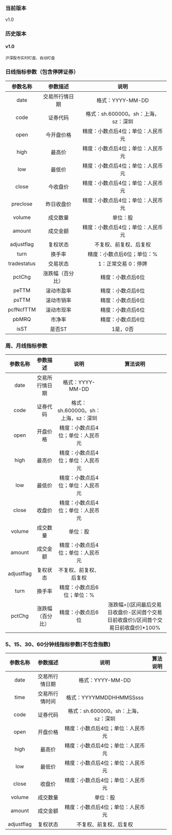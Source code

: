 ### 当前版本
v1.0

### 历史版本
#### v1.0
    沪深股市实时盯盘、自动盯盘


### 日线指标参数（包含停牌证券）

| 参数名称 | 参数描述 | 说明 |
| :----: | :----:| :----: |
| date | 交易所行情日期 | 格式：YYYY-MM-DD |
| code | 证券代码 | 格式：sh.600000。sh：上海，sz：深圳 |
| open | 今开盘价格 | 精度：小数点后4位；单位：人民币元 |
| high | 最高价 | 精度：小数点后4位；单位：人民币元 |
| low | 最低价 | 精度：小数点后4位；单位：人民币元 |
| close | 今收盘价 | 精度：小数点后4位；单位：人民币元 |
| preclose | 昨日收盘价 |精度：小数点后4位；单位：人民币元 |
| volume | 成交数量 |单位：股 |
| amount | 成交金额 | 精度：小数点后4位；单位：人民币元 |
| adjustflag | 复权状态 | 不复权、前复权、后复权 |
| turn | 换手率 | 精度：小数点后6位；单位：% |
| tradestatus |	交易状态 | 1：正常交易 0：停牌 |
| pctChg | 涨跌幅（百分比） | 精度：小数点后6位 |
| peTTM | 滚动市盈率 | 精度：小数点后6位 |
| psTTM | 滚动市销率 | 精度：小数点后6位 |
| pcfNcfTTM | 滚动市现率 | 精度：小数点后6位 |
| pbMRQ | 市净率 | 精度：小数点后6位 |
| isST | 是否ST | 1是，0否 |

### 周、月线指标参数

| 参数名称 | 参数描述 | 说明 | 算法说明 |
| :----: | :----:| :----: | :----: |
| date | 交易所行情日期 | 格式：YYYY-MM-DD |
| code | 证券代码 | 格式：sh.600000。sh：上海，sz：深圳 | 
| open | 开盘价格 | 精度：小数点后4位；单位：人民币元 |
| high | 最高价 | 精度：小数点后4位；单位：人民币元 |
| low | 最低价 | 精度：小数点后4位；单位：人民币元 |
| close | 收盘价 | 精度：小数点后4位；单位：人民币元 |
| volume | 成交数量 | 单位：股 |
| amount | 成交金额 | 精度：小数点后4位；单位：人民币元 |
| adjustflag | 复权状态 | 不复权、前复权、后复权 |
| turn | 换手率 | 精度：小数点后6位；单位：% |
| pctChg | 涨跌幅（百分比）| 精度：小数点后6位 | 涨跌幅=[(区间最后交易日收盘价-区间首个交易日前收盘价)/区间首个交易日前收盘价]*100% |

### 5、15、30、60分钟线指标参数(不包含指数)

| 参数名称 | 参数描述 | 说明 | 算法说明 |
| :----: | :----:| :----: | :----: |
| date | 交易所行情日期 | 格式：YYYY-MM-DD |
| time | 交易所行情时间 | 格式：YYYYMMDDHHMMSSsss |
| code | 证券代码 | 格式：sh.600000。sh：上海，sz：深圳 | 
| open | 开盘价格 | 精度：小数点后4位；单位：人民币元 |
| high | 最高价 | 精度：小数点后4位；单位：人民币元 |
| low | 最低价 | 精度：小数点后4位；单位：人民币元 |
| close | 收盘价 | 精度：小数点后4位；单位：人民币元 |
| volume | 成交数量 | 单位：股 |
| amount | 成交金额 | 精度：小数点后4位；单位：人民币元 |
| adjustflag | 复权状态 | 不复权、前复权、后复权 |